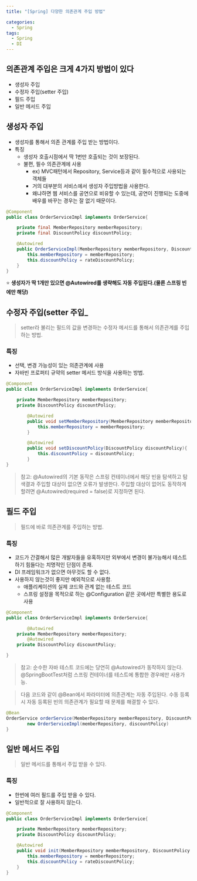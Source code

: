```yaml
---
title: "[Spring] 다양한 의존관계 주입 방법"

categories:
  - Spring
tags:
  - Spring
  - DI
---
```


## 의존관계 주입은 크게 4가지 방법이 있다

- 생성자 주입
- 수정자 주입(setter 주입)
- 필드 주입
- 일반 메서드 주입

## 생성자 주입

- 생성자를 통해서 의존 관계를 주입 받는 방법이다.
- 특징
    - 생성자 호출시점에서 딱 1번만 호출되는 것이 보장된다.
    - 불편, 필수 의존관계에 사용
        - ex) MVC패턴에서 Repository, Service등과 같이 필수적으로 사용되는 객체들
        - 거의 대부분의 서비스에서 생성자 주입방법을 사용한다.
        - 왜냐하면 웹 서비스를 공연으로 비유할 수 있는데, 공연이 진행되는 도중에 배우를 바꾸는 경우는 잘 없기 때문이다.

```java
@Component
public class OrderServiceImpl implements OrderService{

    private final MemberRepository memberRepository;
    private final DiscountPolicy discountPolicy;

    @Autowired
    public OrderServiceImpl(MemberRepository memberRepository, DiscountPolicy rateDiscountPolicy){
        this.memberRepository = memberRepository;
        this.discountPolicy = rateDiscountPolicy;
    }
}
```

⭐️ **생성자가 딱 1개만 있으면 @Autowired를 생략해도 자동 주입된다.(물론 스프링 빈에만 해당)**

## 수정자 주입(setter 주입_

> setter라 불리는 필드의 값을 변경하는 수정자 메서드를 통해서 의존관계를 주입하는 방법.

### 특징

- 선택, 변경 가능성이 있는 의존관계에 사용
- 자바빈 프로퍼티 규약의 setter 메서드 방식을 사용하는 방법.

```java
@Component
public class OrderServiceImpl implements OrderService{

    private MemberRepository memberRepository;
    private DiscountPolicy discountPolicy;

		@Autowired
		public void setMemberRepository(MemberRepository memberRepository){
			this.memberRepository = memberRepository;
		}

		@Autowired
		public void setDiscountPolicy(DiscountPolicy discountPolicy){
			this.discountPolicy = discountPolicy;
		}
}
```

> 참고: @Autowired의 기본 동작은 스프링 컨테이너에서 해당 빈을 탐색하고 탐색결과 주입할 대상이 없으면 오류가 발생한다. 주입할 대상이 없어도 동작하게 할려면 @Autowired(required = false)로 지정하면 된다.

## 필드 주입

> 필드에 바로 의존관계를 주입하는 방법.

### 특징

- 코드가 간결해서 많은 개발자들을 유혹하지만 외부에서 변경이 불가능해서 테스트 하기 힘들다는 치명적인 단점이 존재.
- DI 프레임워크가 없으면 아무것도 할 수 없다.
- 사용하지 않는것이 좋지만 예외적으로 사용함.
    - 애플리케이션의 실제 코드와 관계 없는 테스트 코드
    - 스프링 설정을 목적으로 하는 @Configuration 같은 곳에서만 특별한 용도로 사용

```java
@Component
public class OrderServiceImpl implements OrderService{

		@Autowired
    private MemberRepository memberRepository;
		@Autowired
    private DiscountPolicy discountPolicy;

}
```

> 참고: 순수한 자바 테스트 코드에는 당연히 @Autowired가 동작하지 않는다. @SpringBootTest처럼 스프링 컨테이너를 테스트에 통합한 경우에만 사용가능.

> 다음 코드와 같이 @Bean에서 파라미터에 의존관계는 자동 주입된다. 수동 등록시 자동 등록된 빈의 의존관계가 필요할 때 문제를 해결할 수 있다.



```java
@Bean
OrderService orderService(MemberRepository memberRepository, DiscountPolicy discountPolicy){
		new OrderServiceImpl(memberRepository, discountPolicy)
}
```

## 일반 메서드 주입

> 일반 메서드를 통해서 주입 받을 수 있다.

### 특징

- 한번에 여러 필드를 주입 받을 수 있다.
- 일반적으로 잘 사용하지 않는다.

```java
@Component
public class OrderServiceImpl implements OrderService{

    private MemberRepository memberRepository;
    private DiscountPolicy discountPolicy;

    @Autowired
    public void init(MemberRepository memberRepository, DiscountPolicy rateDiscountPolicy){
        this.memberRepository = memberRepository;
        this.discountPolicy = rateDiscountPolicy;
    }
}
```
